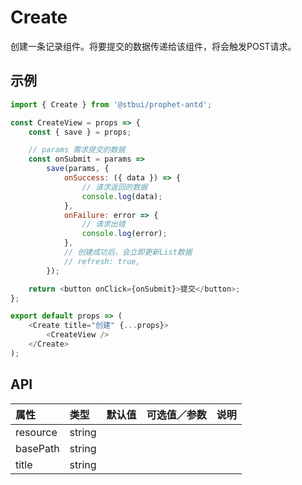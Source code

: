 # Create

创建一条记录组件。将要提交的数据传递给该组件，将会触发POST请求。

## 示例

```js
import { Create } from '@stbui/prophet-antd';

const CreateView = props => {
    const { save } = props;

    // params 需求提交的数据
    const onSubmit = params =>
        save(params, {
            onSuccess: ({ data }) => {
                // 请求返回的数据
                console.log(data);
            },
            onFailure: error => {
                // 请求出错
                console.log(error);
            },
            // 创建成功后，会立即更新List数据
            // refresh: true,
        });

    return <button onClick={onSubmit}>提交</button>;
};

export default props => (
    <Create title="创建" {...props}>
        <CreateView />
    </Create>
);
```

## API

| 属性     | 类型   | 默认值 | 可选值／参数 | 说明 |
| :------- | :----- | :----- | :----------- | :--- |
| resource | string |        |              |      |
| basePath | string |        |              |      |
| title    | string |        |              |      |
